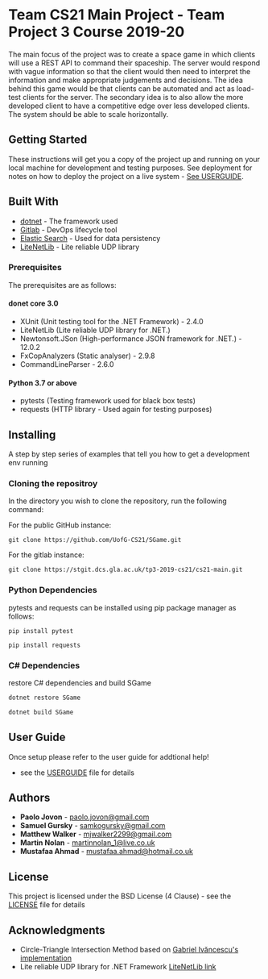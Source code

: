 # Team CS21 Main Project - Team Project 3 Course 2019-20

The main focus of the project was to create a space game in which clients will use a REST API to command their spaceship. The server would respond with vague information so that the client would then need to interpret the information and make appropriate judgements and decisions. The idea behind this game would be that clients can be automated and act as load-test clients for the server. The secondary idea is to also allow the more developed client to have a competitive edge over less developed clients. The system should be able to scale horizontally.

## Getting Started

These instructions will get you a copy of the project up and running on your local machine for development and testing purposes. See deployment for notes on how to deploy the project on a live system - [See USERGUIDE](USERGUIDE.md).

## Built With

- [dotnet](https://dotnet.microsoft.com/download) - The framework used
- [Gitlab](https://about.gitlab.com/) - DevOps lifecycle tool
- [Elastic Search](https://www.elastic.co/elasticsearch/) - Used for data persistency
- [LiteNetLib](https://revenantx.github.io/LiteNetLib/index.html) - Lite reliable UDP library

### Prerequisites

The prerequisites are as follows:

#### donet core 3.0

- XUnit (Unit testing tool for the .NET Framework) - 2.4.0
- LiteNetLib (Lite reliable UDP library for .NET.)
- Newtonsoft.JSon (High-performance JSON framework for .NET.) - 12.0.2
- FxCopAnalyzers (Static analyser) - 2.9.8
- CommandLineParser - 2.6.0

#### Python 3.7 or above

- pytests (Testing framework used for black box tests)
- requests (HTTP library - Used again for testing purposes)

## Installing

A step by step series of examples that tell you how to get a development env running

### Cloning the repositroy

In the directory you wish to clone the repository, run the following command:

For the public GitHub instance:

```
git clone https://github.com/UofG-CS21/SGame.git
```

For the gitlab instance:

```
git clone https://stgit.dcs.gla.ac.uk/tp3-2019-cs21/cs21-main.git
```

### Python Dependencies

pytests and requests can be installed using pip package manager as follows:

```
pip install pytest
```

```
pip install requests
```

### C# Dependencies

restore C# dependencies and build SGame

```C#
dotnet restore SGame
```

```C#
dotnet build SGame
```

## User Guide

Once setup please refer to the user guide for addtional help!

- see the [USERGUIDE](USERGUIDE.md) file for details

## Authors

- **Paolo Jovon** - [paolo.jovon@gmail.com](mailto:paolo.jovon@gmail.com)
- **Samuel Gursky** - [samkogursky@gmail.com](mailto:samkogursky@gmail.com)
- **Matthew Walker** - [mjwalker2299@gmail.com](mailto:mjwalker2299@gmail.com)
- **Martin Nolan** - [martinnolan_1@live.co.uk](mailto:martinnolan_1@live.co.uk)
- **Mustafaa Ahmad** - [mustafaa.ahmad@hotmail.co.uk](mailto:mustafaa.ahmad@hotmail.co.uk)

## License

This project is licensed under the BSD License (4 Clause) - see the [LICENSE](LICENSE) file for details

## Acknowledgments

- Circle-Triangle Intersection Method based on [Gabriel Ivăncescu's implementation](http://www.phatcode.net/articles.php?id=459)
- Lite reliable UDP library for .NET Framework [LiteNetLib link](https://revenantx.github.io/LiteNetLib/index.html)
